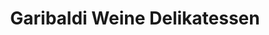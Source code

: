 ---
title: "Garibaldi Weine Delikatessen"
url: /muenchen/garibaldi-weine-delikatessen/
shop: Feinkost
---